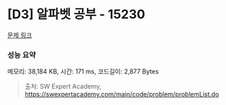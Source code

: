 # [D3] 알파벳 공부 - 15230 

[문제 링크](https://swexpertacademy.com/main/code/problem/problemDetail.do?contestProbId=AYLnMQT6vPADFATf) 

### 성능 요약

메모리: 38,184 KB, 시간: 171 ms, 코드길이: 2,877 Bytes



> 출처: SW Expert Academy, https://swexpertacademy.com/main/code/problem/problemList.do